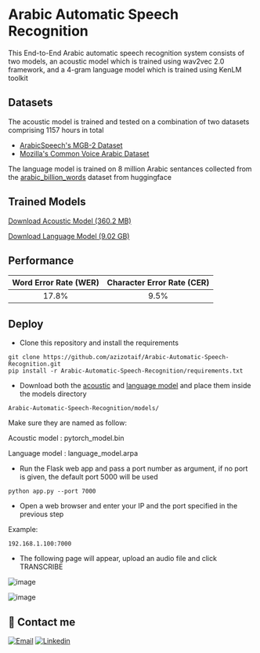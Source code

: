 # Arabic Automatic Speech Recognition

This End-to-End Arabic automatic speech recognition system consists of two models, an acoustic model which is trained using wav2vec 2.0 framework, and a 4-gram language model which is trained using KenLM toolkit

## Datasets
The acoustic model is trained and tested on a combination of two datasets comprising 1157 hours in total
- [ArabicSpeech's MGB-2 Dataset](https://arabicspeech.org/mgb2)
- [Mozilla's Common Voice Arabic Dataset](https://commonvoice.mozilla.org/en/datasets)

The language model is trained on 8 million Arabic sentances collected from the [arabic_billion_words](https://huggingface.co/datasets/arabic_billion_words) dataset from huggingface
## Trained Models
[Download Acoustic Model (360.2 MB)](https://drive.google.com/file/d/1KHAOrkzGZpQtwsD5_7ACN-rk1NA7koMp/view?usp=sharing)

[Download Language Model (9.02 GB)](https://drive.google.com/file/d/1jYp6ZkZzNcikJ_WEKduNLmiiF-qzEfnR/view?usp=sharing)

## Performance

| Word Error Rate (WER) | Character Error Rate (CER) |
|:-----------------------:|:----------------------------:|
| 17.8%                 | 9.5%                       |


## Deploy

- Clone this repository and install the requirements
``` shell
git clone https://github.com/azizotaif/Arabic-Automatic-Speech-Recognition.git
pip install -r Arabic-Automatic-Speech-Recognition/requirements.txt
```

- Download both the [acoustic](https://drive.google.com/file/d/1KHAOrkzGZpQtwsD5_7ACN-rk1NA7koMp/view?usp=sharing) and [language model](https://drive.google.com/file/d/1jYp6ZkZzNcikJ_WEKduNLmiiF-qzEfnR/view?usp=sharing) and place them inside the models directory
``` shell
Arabic-Automatic-Speech-Recognition/models/
```
Make sure they are named as follow:

Acoustic model : pytorch_model.bin

Language model : language_model.arpa

- Run the Flask web app and pass a port number as argument, if no port is given, the default port 5000 will be used
``` shell
python app.py --port 7000
```

- Open a web browser and enter your IP and the port specified in the previous step

Example:
``` shell
192.168.1.100:7000
```

- The following page will appear, upload an audio file and click TRANSCRIBE

![image](https://drive.google.com/uc?export=view&id=1aDOkDyk3fjsDzu8iz8TBQhi2QHtFswAq)

![image](https://drive.google.com/uc?export=view&id=1TM3I484z5SXzWAg3sRbohwZBgtKXSlm3)

## 🔗 Contact me
[![Email](https://img.shields.io/badge/Gmail-D14836?style=for-the-badge&logo=gmail&logoColor=white)](mailto:otaif.abdulaziz@gmail.com)
[![Linkedin](https://img.shields.io/badge/linkedin-0A66C2?style=for-the-badge&logo=linkedin&logoColor=white)](https://linkedin.com/in/abdulazizotaif)
